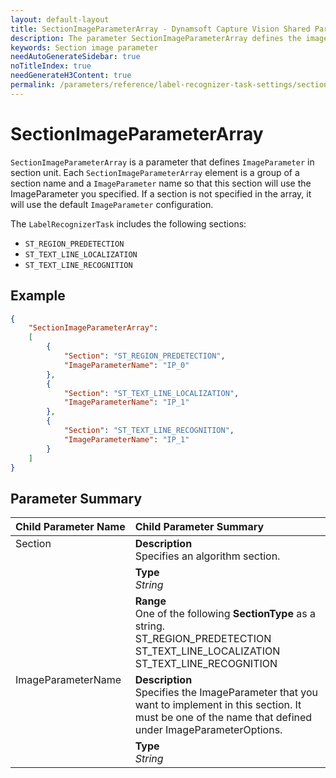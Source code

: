 ```yaml
---
layout: default-layout
title: SectionImageParameterArray - Dynamsoft Capture Vision Shared Parameters
description: The parameter SectionImageParameterArray defines the image processing algorithms that implemented in the different sections of an algorithm task.
keywords: Section image parameter
needAutoGenerateSidebar: true
noTitleIndex: true
needGenerateH3Content: true
permalink: /parameters/reference/label-recognizer-task-settings/section-image-parameter-array.html
---
```


# SectionImageParameterArray

`SectionImageParameterArray` is a parameter that defines `ImageParameter` in section unit. Each `SectionImageParameterArray` element is a group of a section name and a `ImageParameter` name so that this section will use the ImageParameter you specified. If a section is not specified in the array, it will use the default `ImageParameter` configuration.

The `LabelRecognizerTask` includes the following sections:

* `ST_REGION_PREDETECTION`
* `ST_TEXT_LINE_LOCALIZATION`
* `ST_TEXT_LINE_RECOGNITION`

## Example

```json
{
    "SectionImageParameterArray":
    [
        {
            "Section": "ST_REGION_PREDETECTION",
            "ImageParameterName": "IP_0"
        },
        {
            "Section": "ST_TEXT_LINE_LOCALIZATION",
            "ImageParameterName": "IP_1"
        },
        {
            "Section": "ST_TEXT_LINE_RECOGNITION",
            "ImageParameterName": "IP_1"
        }
    ]
}
```

## Parameter Summary

<table style = "text-align:left">
    <thead>
        <tr>
            <th nowrap="nowrap">Child Parameter Name</th>
            <th nowrap="nowrap">Child Parameter Summary</th>
        </tr>
    </thead>
    <tr>
        <td rowspan = "3" style="vertical-align:text-top">Section<br></td>
        <td><b>Description</b><br>Specifies an algorithm section.</td>
    </tr>
    <tr>
        <td><b>Type</b><br><i>String</i></td>
    </tr>
    <tr>
        <td><b>Range</b><br>One of the following <b>SectionType</b> as a string.
                <br>ST_REGION_PREDETECTION
                <br>ST_TEXT_LINE_LOCALIZATION
                <br>ST_TEXT_LINE_RECOGNITION
        </td>
    </tr>
    <tr>
        <td rowspan = "2" style="vertical-align:text-top">ImageParameterName<br></td>
        <td><b>Description</b><br>Specifies the ImageParameter that you want to implement in this section. It must be one of the name that defined under ImageParameterOptions.</td>
    </tr>
    <tr>
        <td><b>Type</b><br><i>String</i></td>
    </tr>
</table>
